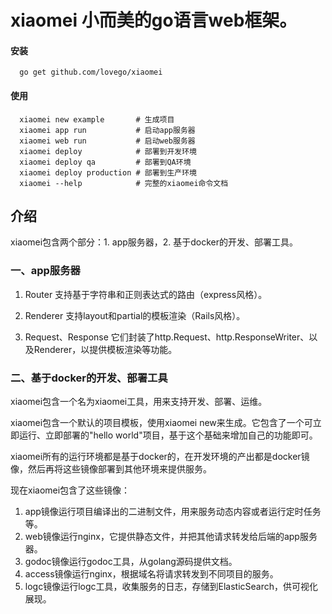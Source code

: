 # xiaomei 小而美的go语言web框架。

#### 安装
```
  go get github.com/lovego/xiaomei
```

#### 使用
```
  xiaomei new example       # 生成项目
  xiaomei app run           # 启动app服务器
  xiaomei web run           # 启动web服务器
  xiaomei deploy            # 部署到开发环境
  xiaomei deploy qa         # 部署到QA环境
  xiaomei deploy production # 部署到生产环境
  xiaomei --help            # 完整的xiaomei命令文档
```

## 介绍
  xiaomei包含两个部分：1. app服务器，2. 基于docker的开发、部署工具。

### 一、app服务器

1. Router 支持基于字符串和正则表达式的路由（express风格）。

2. Renderer 支持layout和partial的模板渲染（Rails风格）。

3. Request、Response 它们封装了http.Request、http.ResponseWriter、以及Renderer，以提供模板渲染等功能。

### 二、基于docker的开发、部署工具

xiaomei包含一个名为xiaomei工具，用来支持开发、部署、运维。

xiaomei包含一个默认的项目模板，使用xiaomei new来生成。它包含了一个可立即运行、立即部署的"hello world"项目，基于这个基础来增加自己的功能即可。

xiaomei所有的运行环境都是基于docker的，在开发环境的产出都是docker镜像，然后再将这些镜像部署到其他环境来提供服务。

现在xiaomei包含了这些镜像：
1. app镜像运行项目编译出的二进制文件，用来服务动态内容或者运行定时任务等。
2. web镜像运行nginx，它提供静态文件，并把其他请求转发给后端的app服务器。
3. godoc镜像运行godoc工具，从golang源码提供文档。
4. access镜像运行nginx，根据域名将请求转发到不同项目的服务。
5. logc镜像运行logc工具，收集服务的日志，存储到ElasticSearch，供可视化展现。

